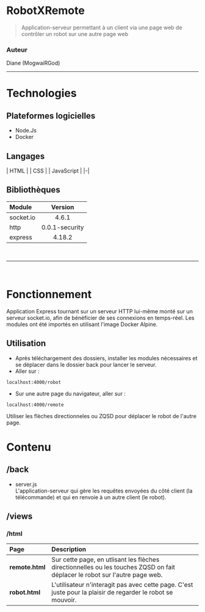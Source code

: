 # RobotXRemote
> Application-serveur permettant à un client via une page web de contrôler un robot sur une autre page web

### Auteur 
Diane (MogwaiRGod)

<hr>

# Technologies

## Plateformes logicielles
* Node.Js
* Docker

## Langages
| HTML |
| CSS |
| JavaScript |
|-|

## Bibliothèques

| Module | Version |
|:--|:--:|
|socket.io| 4.6.1 |
|http|0.0.1-security|
|express|4.18.2|

<br>
<hr>
<br>

# Fonctionnement
Application Express tournant sur un serveur HTTP lui-même monté sur un serveur socket.io, afin de bénéficier de ses connexions en temps-réel. Les modules ont été importés en utilisant l'image Docker Alpine.
## Utilisation
* Après téléchargement des dossiers, installer les modules nécessaires et se déplacer dans le dossier back pour lancer le serveur.
* Aller sur : 
```
localhost:4000/robot
```
* Sur une autre page du navigateur, aller sur : 
```
localhost:4000/remote
```
Utiliser les flèches directionneles ou ZQSD pour déplacer le robot de l'autre page.
 
# Contenu
## /back
* server.js <br>
L'application-serveur qui gère les requêtes envoyées du côté client (la télécommande) et qui en renvoie à un autre client (le robot).
## /views
### /html
| Page | Description |
|:--|:--|
|**remote.html**|Sur cette page, en utlisant les flèches directionnelles ou les touches ZQSD on fait déplacer le robot sur l'autre page web.|
|**robot.html**|L'utilisateur n'interagit pas avec cette page. C'est juste pour la plaisir de regarder le robot se mouvoir.|
